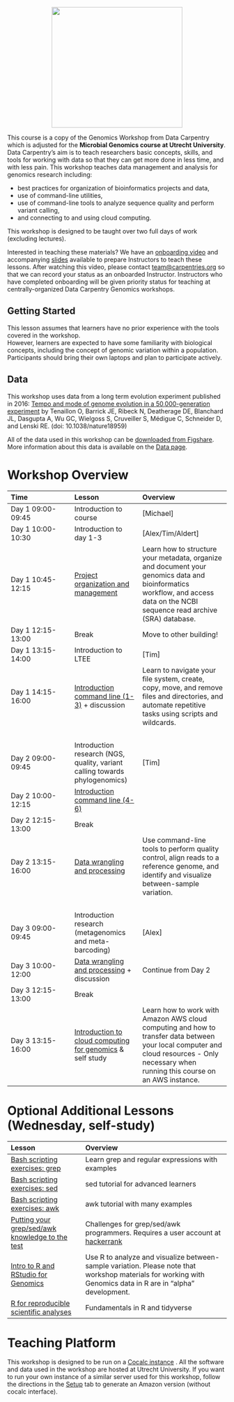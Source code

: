 <p align="center">
  <img width="300" height="277" src="https://mmb-umcu.github.io/genomics-workshop/fig/logo.png" />
</p>

This course is a copy of the Genomics Workshop from Data Carpentry which is adjusted for the **Microbial Genomics course at Utrecht University**.
Data Carpentry’s aim is to teach researchers basic concepts, skills, and tools for working
with data so that they can get more done in less time, and with less pain. This workshop
teaches data management and analysis for genomics research including: 

- best practices for organization of bioinformatics projects and data, 
- use of command-line utilities, 
- use of command-line tools to analyze sequence quality and perform variant calling, 
- and connecting to and using cloud computing.  

This workshop is designed to be taught over two full days of work (excluding lectures).  
  
Interested in teaching these materials? We have an [onboarding video](https://www.youtube.com/watch?v=zgdutO5tejo) and accompanying [slides](https://docs.google.com/presentation/d/1fLlT2lPv32DqCFpRPPdHZBNHiQTpK79wd5Z3nsFwL3s/edit#slide=id.p) available to prepare Instructors to teach these lessons. After watching this video, please contact team@carpentries.org so that we can record your status as an onboarded Instructor. Instructors who have completed onboarding will be given priority status for teaching at centrally-organized Data Carpentry Genomics workshops.

## Getting Started

This lesson assumes that learners have no prior experience with the tools covered in the workshop.  
However, learners are expected to have some familiarity with biological concepts, including the concept of genomic variation within a population. Participants should bring their own laptops and plan to participate actively. 

## Data
 
This workshop uses data from a long term evolution experiment published in 2016: [Tempo and mode of genome evolution in a 50,000-generation experiment](https://www.ncbi.nlm.nih.gov/pmc/articles/PMC4988878/) by Tenaillon O, Barrick JE, Ribeck N, Deatherage DE, Blanchard JL, Dasgupta A, Wu GC, Wielgoss S, Cruveiller S, Médigue C, Schneider D, and Lenski RE. (doi: 10.1038/nature18959)  
  
All of the data used in this workshop can be [downloaded from Figshare](https://figshare.com/articles/Data_Carpentry_Genomics_beta_2_0/7726454).  
More information about this data is available on the [Data page](https://datacarpentry.org/organization-genomics/data/).  
    
  

# Workshop Overview 

| Time&nbsp;&nbsp;&nbsp;&nbsp;&nbsp;&nbsp;&nbsp;&nbsp;&nbsp;&nbsp;&nbsp;&nbsp;&nbsp;&nbsp;&nbsp;&nbsp;&nbsp;&nbsp;&nbsp;&nbsp;&nbsp;| Lesson | Overview |
| :-- | :-- | :-- |
| Day 1 09:00-09:45 | Introduction to course | [Michael] |
| Day 1 10:00-10:30 | Introduction to day 1-3 | [Alex/Tim/Aldert] |
| Day 1 10:45-12:15 | [Project organization and management](https://aldertzomer.github.io/organization-genomics/) | Learn how to structure your metadata, organize and document your genomics data and bioinformatics workflow, and access data on the NCBI sequence read archive (SRA) database.|
| Day 1 12:15-13:00 | Break | Move to other building! |
| Day 1 13:15-14:00 | Introduction to LTEE | [Tim] |
| Day 1 14:15-16:00 | [Introduction command line (1-3)](https://aldertzomer.github.io/shell-genomics/) + discussion |  Learn to navigate your file system, create, copy, move, and remove files and directories, and automate repetitive tasks using scripts and wildcards. |
| &nbsp;  &nbsp; | | |
| Day 2 09:00-09:45 | Introduction research (NGS, quality, variant calling towards phylogenomics) | [Tim] |
| Day 2 10:00-12:15 | [Introduction command line (4-6)](https://aldertzomer.github.io/shell-genomics/) |
| Day 2 12:15-13:00 | Break |
| Day 2 13:15-16:00 | [Data wrangling and processing](https://aldertzomer.github.io/wrangling-genomics/) | Use command-line tools to perform quality control, align reads to a reference genome, and identify and visualize between-sample variation. |
| &nbsp;  &nbsp; | | |
| Day 3 09:00-09:45 | Introduction research (metagenomics and meta-barcoding) | [Alex] |
| Day 3 10:00-12:00 | [Data wrangling and processing](https://aldertzomer.github.io/wrangling-genomics/) + discussion | Continue from Day 2 |
| Day 3 12:15-13:00 | Break |
| Day 3 13:15-16:00 |[Introduction to cloud computing for genomics](http://aldertzomer.github.io/cloud-genomics/) & self study | Learn how to work with Amazon AWS cloud computing and how to transfer data between your local computer and cloud resources - Only necessary when running this course on an AWS instance. 
  
  

# **Optional** Additional Lessons (Wednesday, self-study)

| Lesson | Overview |
| :-- | :-- |
| [Bash scripting exercises: grep](https://ryanstutorials.net/linuxtutorial/grep.php) | Learn grep and regular expressions with examples 
| [Bash scripting exercises: sed](https://www.tutorialspoint.com/sed/) | sed tutorial for advanced learners
| [Bash scripting exercises: awk](https://www.tutorialspoint.com/sed/) | awk tutorial with many examples 
| [Putting your grep/sed/awk knowledge to the test](https://www.hackerrank.com/domains/shell?filters%5Bsubdomains%5D%5B%5D=grep-sed-awk) | Challenges for grep/sed/awk programmers. Requires a user account at [hackerrank](http://www.hackerrank.com)
| [Intro to R and RStudio for Genomics](https://datacarpentry.org/genomics-r-intro/) | Use R to analyze and visualize between-sample variation. Please note that workshop materials for working with Genomics data in R are in “alpha” development.|
| [R for reproducible scientific analyses](https://swcarpentry.github.io/r-novice-gapminder/) | Fundamentals in R and tidyverse |

# Teaching Platform
This workshop is designed to be run on a [Cocalc instance](https://cocalc4.science.uu.nl/) . All the software and data used in the workshop are hosted at Utrecht University.
If you want to run your own instance of a similar server used for this workshop, follow the directions in the [Setup](setup.html) tab to generate an Amazon version (without cocalc interface). 

